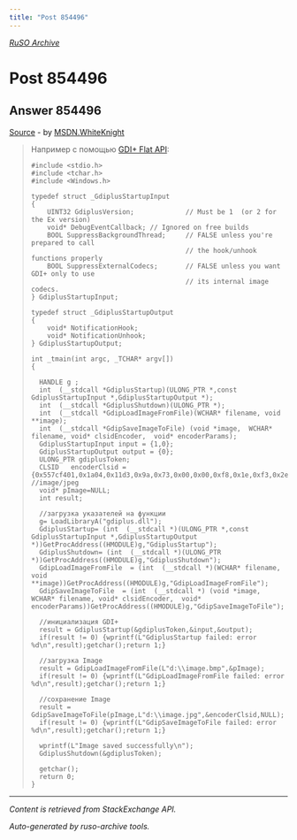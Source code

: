 ```yaml
---
title: "Post 854496"
---
```

<p><i><a href="https://github.com/MSDN-WhiteKnight/ruso-archive/">RuSO Archive</a></i></p>
<h1>Post 854496</h1>
<h2>Answer 854496</h2>
<p><a href="https://ru.stackoverflow.com/a/854496/">Source</a> - by <a href="https://ru.stackoverflow.com/users/240512/msdn-whiteknight">MSDN.WhiteKnight</a></p>
<blockquote>
<p>Например с помощью <a href="https://docs.microsoft.com/en-us/windows/desktop/gdiplus/-gdiplus-flatapi-flat" rel="nofollow noreferrer">GDI+ Flat API</a>:</p>

<pre><code>#include &lt;stdio.h&gt;
#include &lt;tchar.h&gt;
#include &lt;Windows.h&gt;

typedef struct _GdiplusStartupInput
{
    UINT32 GdiplusVersion;             // Must be 1  (or 2 for the Ex version)
    void* DebugEventCallback; // Ignored on free builds
    BOOL SuppressBackgroundThread;     // FALSE unless you're prepared to call 
                                       // the hook/unhook functions properly
    BOOL SuppressExternalCodecs;       // FALSE unless you want GDI+ only to use
                                       // its internal image codecs.
} GdiplusStartupInput;

typedef struct _GdiplusStartupOutput
{      
    void* NotificationHook;
    void* NotificationUnhook;
} GdiplusStartupOutput;

int _tmain(int argc, _TCHAR* argv[])
{       

  HANDLE g ;
  int  (__stdcall *GdiplusStartup)(ULONG_PTR *,const GdiplusStartupInput *,GdiplusStartupOutput *);
  int  (__stdcall *GdiplusShutdown)(ULONG_PTR *);  
  int  (__stdcall *GdipLoadImageFromFile)(WCHAR* filename, void **image);
  int  (__stdcall *GdipSaveImageToFile) (void *image,  WCHAR* filename, void* clsidEncoder,  void* encoderParams);
  GdiplusStartupInput input = {1,0};
  GdiplusStartupOutput output = {0};
  ULONG_PTR gdiplusToken;
  CLSID   encoderClsid ={0x557cf401,0x1a04,0x11d3,0x9a,0x73,0x00,0x00,0xf8,0x1e,0xf3,0x2e}; //image/jpeg
  void* pImage=NULL;
  int result;   

  //загрузка указателей на функции
  g= LoadLibraryA("gdiplus.dll");
  GdiplusStartup= (int  (__stdcall *)(ULONG_PTR *,const GdiplusStartupInput *,GdiplusStartupOutput *))GetProcAddress((HMODULE)g,"GdiplusStartup");
  GdiplusShutdown= (int  (__stdcall *)(ULONG_PTR *))GetProcAddress((HMODULE)g,"GdiplusShutdown");
  GdipLoadImageFromFile  = (int  (__stdcall *)(WCHAR* filename, void **image))GetProcAddress((HMODULE)g,"GdipLoadImageFromFile");
  GdipSaveImageToFile  = (int  (__stdcall *) (void *image,  WCHAR* filename, void* clsidEncoder,  void* encoderParams))GetProcAddress((HMODULE)g,"GdipSaveImageToFile");

  //инициализация GDI+
  result = GdiplusStartup(&amp;gdiplusToken,&amp;input,&amp;output);
  if(result != 0) {wprintf(L"GdiplusStartup failed: error %d\n",result);getchar();return 1;}

  //загрузка Image
  result = GdipLoadImageFromFile(L"d:\\image.bmp",&amp;pImage);
  if(result != 0) {wprintf(L"GdipLoadImageFromFile failed: error %d\n",result);getchar();return 1;}

  //сохранение Image
  result = GdipSaveImageToFile(pImage,L"d:\\image.jpg",&amp;encoderClsid,NULL);  
  if(result != 0) {wprintf(L"GdipSaveImageToFile failed: error %d\n",result);getchar();return 1;}

  wprintf(L"Image saved successfully\n");
  GdiplusShutdown(&amp;gdiplusToken);  

  getchar();
  return 0;
}
</code></pre>

</blockquote>
<hr/>
<p><i>Content is retrieved from StackExchange API. </i></p>
<p><i>Auto-generated by ruso-archive tools. </i></p>
